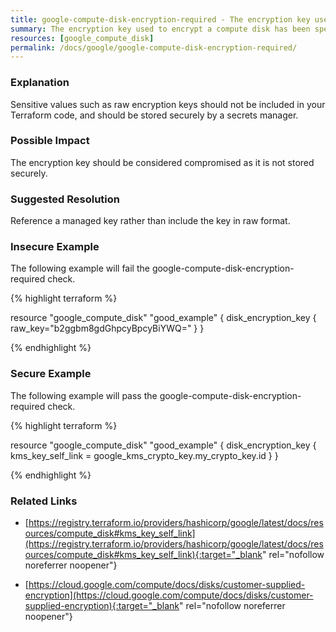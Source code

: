 ```yaml
---
title: google-compute-disk-encryption-required - The encryption key used to encrypt a compute disk has been specified in plaintext.
summary: The encryption key used to encrypt a compute disk has been specified in plaintext. 
resources: [google_compute_disk] 
permalink: /docs/google/google-compute-disk-encryption-required/
---
```

### Explanation


Sensitive values such as raw encryption keys should not be included in your Terraform code, and should be stored securely by a secrets manager.


### Possible Impact
The encryption key should be considered compromised as it is not stored securely.

### Suggested Resolution
Reference a managed key rather than include the key in raw format.


### Insecure Example

The following example will fail the google-compute-disk-encryption-required check.

{% highlight terraform %}

resource "google_compute_disk" "good_example" {
	disk_encryption_key {
		raw_key="b2ggbm8gdGhpcyBpcyBiYWQ="
	}
}

{% endhighlight %}



### Secure Example

The following example will pass the google-compute-disk-encryption-required check.

{% highlight terraform %}

resource "google_compute_disk" "good_example" {
	disk_encryption_key {
		kms_key_self_link = google_kms_crypto_key.my_crypto_key.id
	}
}

{% endhighlight %}



### Related Links


- [https://registry.terraform.io/providers/hashicorp/google/latest/docs/resources/compute_disk#kms_key_self_link](https://registry.terraform.io/providers/hashicorp/google/latest/docs/resources/compute_disk#kms_key_self_link){:target="_blank" rel="nofollow noreferrer noopener"}

- [https://cloud.google.com/compute/docs/disks/customer-supplied-encryption](https://cloud.google.com/compute/docs/disks/customer-supplied-encryption){:target="_blank" rel="nofollow noreferrer noopener"}


